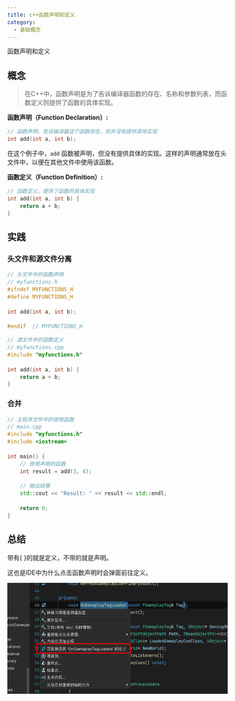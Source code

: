 ```yaml
---
title: c++函数声明和定义
category:
  - 基础概念
---
```

<ChatMessage avatar="../../../assets/emoji/blzt.png" :avatarWidth="40">
函数声明和定义
</ChatMessage>

## 概念

>在C++中，函数声明是为了告诉编译器函数的存在、名称和参数列表，而函数定义则提供了函数的具体实现。


**函数声明（Function Declaration）:**

```cpp
// 函数声明，告诉编译器这个函数存在，但并没有提供具体实现
int add(int a, int b);
```

在这个例子中，`add` 函数被声明，但没有提供具体的实现。这样的声明通常放在头文件中，以便在其他文件中使用该函数。

**函数定义（Function Definition）:**

```cpp
// 函数定义，提供了函数的具体实现
int add(int a, int b) {
    return a + b;
}
```

## 实践

### 头文件和源文件分离

```cpp
// 头文件中的函数声明
// myfunctions.h
#ifndef MYFUNCTIONS_H
#define MYFUNCTIONS_H

int add(int a, int b);

#endif  // MYFUNCTIONS_H
```

```cpp
// 源文件中的函数定义
// myfunctions.cpp
#include "myfunctions.h"

int add(int a, int b) {
    return a + b;
}
```
### 合并

```cpp
// 主程序文件中的使用函数
// main.cpp
#include "myfunctions.h"
#include <iostream>

int main() {
    // 使用声明的函数
    int result = add(3, 4);

    // 输出结果
    std::cout << "Result: " << result << std::endl;

    return 0;
}
```

## 总结

带有{ }的就是定义，不带的就是声明。

<ChatMessage avatar="../../../assets/emoji/dsyj.png" :avatarWidth="40">
这也是IDE中为什么点击函数声明时会弹窗前往定义。
</ChatMessage>

![](..%2Fassets%2Ftodefefine.png)